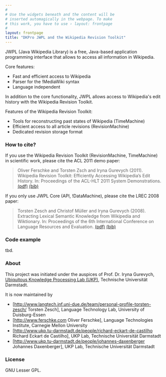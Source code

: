 ```yaml
---
#
# Use the widgets beneath and the content will be
# inserted automagically in the webpage. To make
# this work, you have to use › layout: frontpage
#
layout: frontpage
title: "DKPro JWPL and the Wikipedia Revision Toolkit"
---
```


JWPL (Java Wikipedia Library) is a free, Java-based application programming interface that allows to access all information in Wikipedia.

Core features:
 * Fast and efficient access to Wikipedia
 * Parser for the !MediaWiki syntax
 * Language independent

In addition to the core functionality, JWPL allows access to Wikipedia's edit history with the Wikipedia Revision Toolkit.

Features of the Wikipedia Revision Toolkit:
 * Tools for reconstructing past states of Wikipedia (TimeMachine)
 * Efficient access to all article revisions (RevisionMachine)
 * Dedicated revision storage format

### How to cite?

If you use the Wikipedia Revision Toolkit (RevisionMachine, TimeMachine) in scientific work, please cite the ACL 2011 demo paper:
> Oliver Ferschke and Torsten Zsch and Iryna Gurevych (2011). Wikipedia Revision Toolkit: Efficiently Accessing Wikipedia’s Edit History. In: Proceedings of the ACL-HLT 2011 System Demonstrations. [(pdf)][ACL_2011] [(bib)][ACL_2011_BIB]
  
If you only use JWPL Core (API, !DataMachine), please cite the LREC 2008 paper: 
> Torsten Zesch and Christof Müller and Iryna Gurevych (2008). Extracting Lexical Semantic Knowledge from Wikipedia and Wiktionary. In: Proceedings of the 6th International Conference on Language Resources and Evaluation. [(pdf)][LREC_2008] [(bib)][LREC_2008_BIB]

### Code example

tbd.

### About

This project was initiated under the auspices of Prof. Dr. Iryna Gurevych, [Ubiquitous Knowledge Processing Lab (UKP)](http://www.ukp.tu-darmstadt.de/), Technische Universität Darmstadt.

It is now maintained by 
 * [http://www.langtech.inf.uni-due.de/team/personal-profile-torsten-zesch/ Torsten Zesch], Language Technology Lab, University of Duisburg-Essen
 * [http://www.ferschke.com Oliver Ferschke], Language Technologies Institute, Carnegie Mellon University
 * [http://www.ukp.tu-darmstadt.de/people/richard-eckart-de-castilho Richard Eckart de Castilho], UKP Lab, Technische Universität Darmstadt
 * [http://www.ukp.tu-darmstadt.de/people/johannes-daxenberger Johannes Daxenberger], UKP Lab, Technische Universität Darmstadt

### License

GNU Lesser GPL.

[ACL_2011]: http://aclweb.org/anthology/P/P11/P11-4017.pdf
[ACL_2011_BIB]: http://www.aclweb.org/anthology/P/P11/P11-4017.bib
[LREC_2008]: http://www.ukp.tu-darmstadt.de/fileadmin/user_upload/Group_UKP/publikationen/2008/lrec08_camera_ready.pdf
[LREC_2008_BIB]: http://www.ukp.tu-darmstadt.de/publications/details/?no_cache=1&tx_bibtex_pi1%5Bpub_id%5D=TUD-CS-2008-4